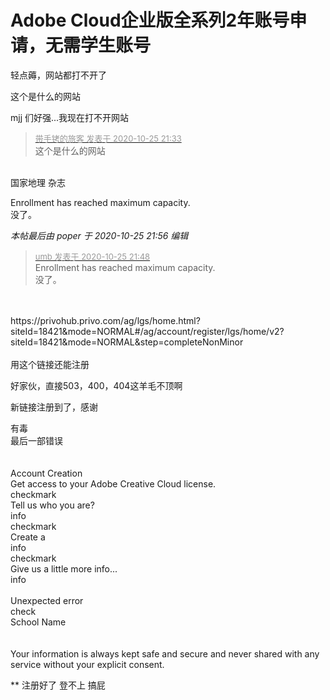 # Adobe Cloud企业版全系列2年账号申请，无需学生账号


轻点薅，网站都打不开了

这个是什么的网站

mjj 们好强...我现在打不开网站<img id="aimg_jAWAR" onclick="zoom(this, this.src, 0, 0, 0)" class="zoom" src="https://cdn.jsdelivr.net/gh/hishis/forum-master/public/images/patch.gif" onmouseover="img_onmouseoverfunc(this)" onload="thumbImg(this)" border="0" alt="" />

<div class="quote"><blockquote><font size="2"><a href="https://www.hostloc.com/forum.php?mod=redirect&amp;goto=findpost&amp;pid=9351356&amp;ptid=758340" target="_blank"><font color="#999999">带手铐的旅客 发表于 2020-10-25 21:33</font></a></font><br />
这个是什么的网站</blockquote></div><br />
国家地理 杂志

Enrollment has reached maximum capacity.<br />
没了。<br />


<i class="pstatus"> 本帖最后由 poper 于 2020-10-25 21:56 编辑 </i><br />
<div class="quote"><blockquote><font size="2"><a href="https://www.hostloc.com/forum.php?mod=redirect&amp;goto=findpost&amp;pid=9351406&amp;ptid=758340" target="_blank"><font color="#999999">umb 发表于 2020-10-25 21:48</font></a></font><br />
Enrollment has reached maximum capacity.<br />
没了。</blockquote></div><br />
<br />
https://privohub.privo.com/ag/lgs/home.html?siteId=18421&amp;mode=NORMAL#/ag/account/register/lgs/home/v2?siteId=18421&amp;mode=NORMAL&amp;step=completeNonMinor<br />
<br />
用这个链接还能注册

好家伙，直接503，400，404这羊毛不顶啊<br />


新链接注册到了，感谢

有毒<br />
最后一部错误<br />
<br />
 <br />
Account Creation<br />
Get access to your Adobe Creative Cloud license.<br />
checkmark<br />
Tell us who you are?<br />
info<br />
checkmark<br />
Create a<br />
info<br />
checkmark<br />
Give us a little more info...<br />
info<br />
<br />
Unexpected error<br />
check<br />
School Name<br />
 <br />
<br />
Your information is always kept safe and secure and never shared with any service without your explicit consent.<br />


** 注册好了 登不上 搞屁
